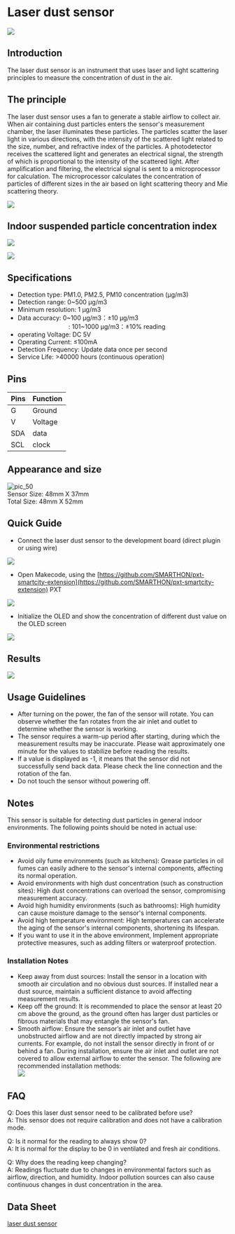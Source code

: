 # Laser dust sensor

![](images/laser_dust/laser_dust_1.png)<br>

## Introduction

The laser dust sensor is an instrument that uses laser and light scattering principles to measure the concentration of dust in the air.<br>

## The principle

The laser dust sensor uses a fan to generate a stable airflow to collect air. When air containing dust particles enters the sensor's measurement chamber, the laser illuminates these particles. The particles scatter the laser light in various directions, with the intensity of the scattered light related to the size, number, and refractive index of the particles. A photodetector receives the scattered light and generates an electrical signal, the strength of which is proportional to the intensity of the scattered light. After amplification and filtering, the electrical signal is sent to a microprocessor for calculation. The microprocessor calculates the concentration of particles of different sizes in the air based on light scattering theory and Mie scattering theory.<br>

![](images/laser_dust/laser_dust_2_V2.png)<br>

## Indoor suspended particle concentration index

![](images/laser_dust/laser_dust_3_V2.png)<br>

![](images/laser_dust/laser_dust_4.png)<br>

## Specifications

- Detection type: PM1.0, PM2.5, PM10 concentration (μg/m3)
- Detection range: 0~500 μg/m3
- Minimum resolution: 1 μg/m3
- Data accuracy: 0~100 μg/m3：±10 μg/m3<br>
&emsp;&emsp;&emsp;&emsp;&emsp;&emsp;&emsp;&emsp; : 101~1000 μg/m3：±10% reading
- operating Voltage: DC 5V
- Operating Current: ≤100mA
- Detection Frequency: Update data once per second
- Service Life: >40000 hours (continuous operation)

## Pins

|Pins|Function|
|--|--|
|G|Ground|
|V|Voltage|
|SDA|data|
|SCL|clock|

## Appearance and size

![pic_50](images/laser_dust/laser_dust_11_V3.png)<br>
Sensor Size: 48mm X 37mm<br>
Total Size: 48mm X 52mm

## Quick Guide

- Connect the laser dust sensor to the development board (direct plugin or using wire)<br>

![](images/laser_dust/laser_dust_5.png)<br>

- Open Makecode, using the [https://github.com/SMARTHON/pxt-smartcity-extension](https://github.com/SMARTHON/pxt-smartcity-extension) PXT <br>

![](images/laser_dust/laser_dust_6.png)<br>

- Initialize the OLED and show the concentration of different dust value on the OLED screen<br>

![](images/laser_dust/laser_dust_7.png)<br>

## Results

![](images/laser_dust/laser_dust_10.jpg)<br>

## Usage Guidelines

- After turning on the power, the fan of the sensor will rotate. You can observe whether the fan rotates from the air inlet and outlet to determine whether the sensor is working.<br>
- The sensor requires a warm-up period after starting, during which the measurement results may be inaccurate. Please wait approximately one minute for the values to stabilize before reading the results.<br>
- If a value is displayed as -1, it means that the sensor did not successfully send back data. Please check the line connection and the rotation of the fan.<br>
- Do not touch the sensor without powering off.<br>

## Notes

This sensor is suitable for detecting dust particles in general indoor environments. The following points should be noted in actual use:<br>

### Environmental restrictions

- Avoid oily fume environments (such as kitchens): Grease particles in oil fumes can easily adhere to the sensor's internal components, affecting its normal operation.
- Avoid environments with high dust concentration (such as construction sites): High dust concentrations can overload the sensor, compromising measurement accuracy.
- Avoid high humidity environments (such as bathrooms): High humidity can cause moisture damage to the sensor's internal components.
- Avoid high temperature environment: High temperatures can accelerate the aging of the sensor's internal components, shortening its lifespan.
- If you want to use it in the above environment, Implement appropriate protective measures, such as adding filters or waterproof protection.

### Installation Notes

- Keep away from dust sources: Install the sensor in a location with smooth air circulation and no obvious dust sources. If installed near a dust source, maintain a sufficient distance to avoid affecting measurement results.<br>
- Keep off the ground: It is recommended to place the sensor at least 20 cm above the ground, as the ground often has larger dust particles or fibrous materials that may entangle the sensor's fan.<br>
- Smooth airflow: Ensure the sensor’s air inlet and outlet have unobstructed airflow and are not directly impacted by strong air currents. For example, do not install the sensor directly in front of or behind a fan. During installation, ensure the air inlet and outlet are not covered to allow external airflow to enter the sensor. The following are recommended installation methods:<br>
![](images/laser_dust/laser_dust_8_V2.png)<br>


## FAQ

Q: Does this laser dust sensor need to be calibrated before use?<br>
A: This sensor does not require calibration and does not have a calibration mode.<br>

Q: Is it normal for the reading to always show 0?<br>
A: It is normal for the display to be 0 in ventilated and fresh air conditions.<br>

Q: Why does the reading keep changing?<br>
A: Readings fluctuate due to changes in environmental factors such as airflow, direction, and humidity. Indoor pollution sources can also cause continuous changes in dust concentration in the area.<br>

## Data Sheet

[laser dust sensor](http://www.ds-parts.co.kr/upload/goods/h1571117458_FS00202_1.pdf)